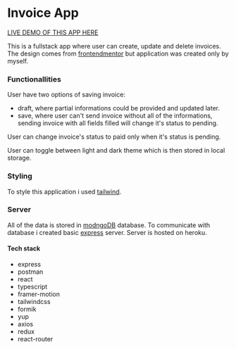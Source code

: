 # Invoice App

[LIVE DEMO OF THIS APP HERE](https://invoice-app-demo.netlify.app/#/)

This is a fullstack app where user can create, update and delete invoices. 
The design comes from [frontendmentor](https://www.frontendmentor.io/) but application was created only by myself.

### Functionallities

User have two options of saving invoice:
- draft, where partial informations could be provided and updated later.
- save, where user can't send invoice without all of the informations, sending invoice with all fields filled will change it's status to pending.

User can change invoice's status to paid only when it's status is pending.

User can toggle between light and dark theme which is then stored in local storage.

### Styling

To style this application i used [tailwind](https://tailwindcss.com/).

### Server

All of the data is stored in [modngoDB](https://www.mongodb.com/) database. 
To communicate with database i created basic [express](http://expressjs.com/) server.
Server is hosted on heroku.

#### Tech stack

- express
- postman
- react
- typescript
- framer-motion
- tailwindcss
- formik
- yup
- axios
- redux
- react-router


